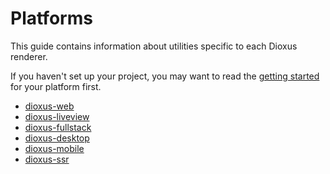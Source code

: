 # Platforms

This guide contains information about utilities specific to each Dioxus renderer.

If you haven't set up your project, you may want to read the [getting started](../getting_started/index.md) for your platform first.

- [dioxus-web](web/index.md.md)
- [dioxus-liveview](liveview.md)
- [dioxus-fullstack](fullstack/index.md)
- [dioxus-desktop](desktop/index.md)
- [dioxus-mobile](mobile.md)
- [dioxus-ssr](ssr.md)
